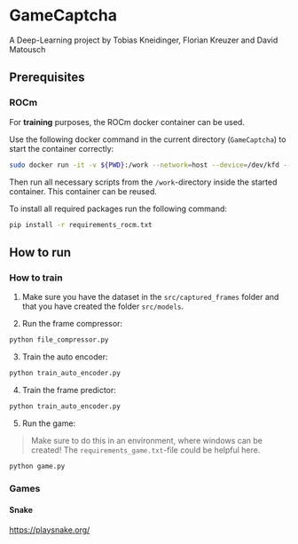 # GameCaptcha

A Deep-Learning project by Tobias Kneidinger, Florian Kreuzer and David Matousch

## Prerequisites

### ROCm

For **training** purposes, the ROCm docker container can be used.

Use the following docker command in the current directory (`GameCaptcha`) to start the container correctly:

```bash
sudo docker run -it -v ${PWD}:/work --network=host --device=/dev/kfd --device=/dev/dri --ipc=host --shm-size 16G --group-add video --cap-add=SYS_PTRACE --security-opt seccomp=unconfined rocm/tensorflow:latest
```
Then run all necessary scripts from the `/work`-directory inside the started container. This container can be reused.

To install all required packages run the following command:

```bash
pip install -r requirements_rocm.txt
```

## How to run

### How to train

1) Make sure you have the dataset in the `src/captured_frames` folder and that you have created the folder `src/models`.

2) Run the frame compressor:

```bash
python file_compressor.py
```

3) Train the auto encoder:

```bash
python train_auto_encoder.py
```

4) Train the frame predictor:

```bash
python train_auto_encoder.py
```

5) Run the game:
> Make sure to do this in an environment, where windows can be created! The `requirements_game.txt`-file could be helpful here.

```bash
python game.py
```

### Games

#### Snake

https://playsnake.org/